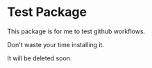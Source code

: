 # Test Package

This package is for me to test github workflows.

Don't waste your time installing it.

It will be deleted soon.
